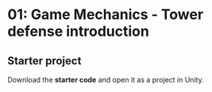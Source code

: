 # 01: Game Mechanics - Tower defense introduction

## Starter project

Download the **starter code** and open it as a project in Unity.

